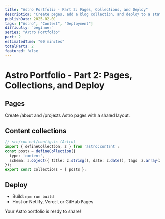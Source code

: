```yaml
---
title: "Astro Portfolio - Part 2: Pages, Collections, and Deploy"
description: "Create pages, add a blog collection, and deploy to a static host."
publishDate: 2025-02-01
tags: ["Astro", "Content", "Deployment"]
difficulty: "beginner"
series: "Astro Portfolio"
part: 2
estimatedTime: "60 minutes"
totalParts: 2
featured: false
---
```


# Astro Portfolio - Part 2: Pages, Collections, and Deploy

## Pages
Create /about and /projects Astro pages with a shared layout.

## Content collections
```ts
// src/content/config.ts (Astro)
import { defineCollection, z } from 'astro:content';
const posts = defineCollection({
  type: 'content',
  schema: z.object({ title: z.string(), date: z.date(), tags: z.array(z.string()).optional() })
});
export const collections = { posts };
```

## Deploy
- Build: `npm run build`
- Host on Netlify, Vercel, or GitHub Pages

Your Astro portfolio is ready to share!
